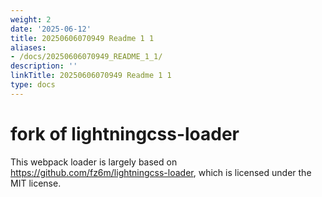 ```yaml
---
weight: 2
date: '2025-06-12'
title: 20250606070949 Readme 1 1
aliases:
- /docs/20250606070949_README_1_1/
description: ''
linkTitle: 20250606070949 Readme 1 1
type: docs
---
```


# fork of lightningcss-loader

This webpack loader is largely based on https://github.com/fz6m/lightningcss-loader, which is licensed under the MIT license.
